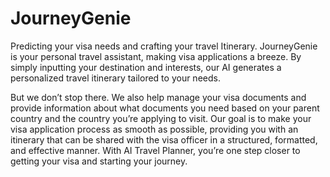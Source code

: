 # JourneyGenie
Predicting your visa needs and crafting your travel Itinerary. JourneyGenie is your personal travel assistant, making visa applications a breeze. By simply inputting your destination and interests, our AI generates a personalized travel itinerary tailored to your needs. 

But we don’t stop there. We also help manage your visa documents and provide information about what documents you need based on your parent country and the country you’re applying to visit. Our goal is to make your visa application process as smooth as possible, providing you with an itinerary that can be shared with the visa officer in a structured, formatted, and effective manner. With AI Travel Planner, you’re one step closer to getting your visa and starting your journey.

